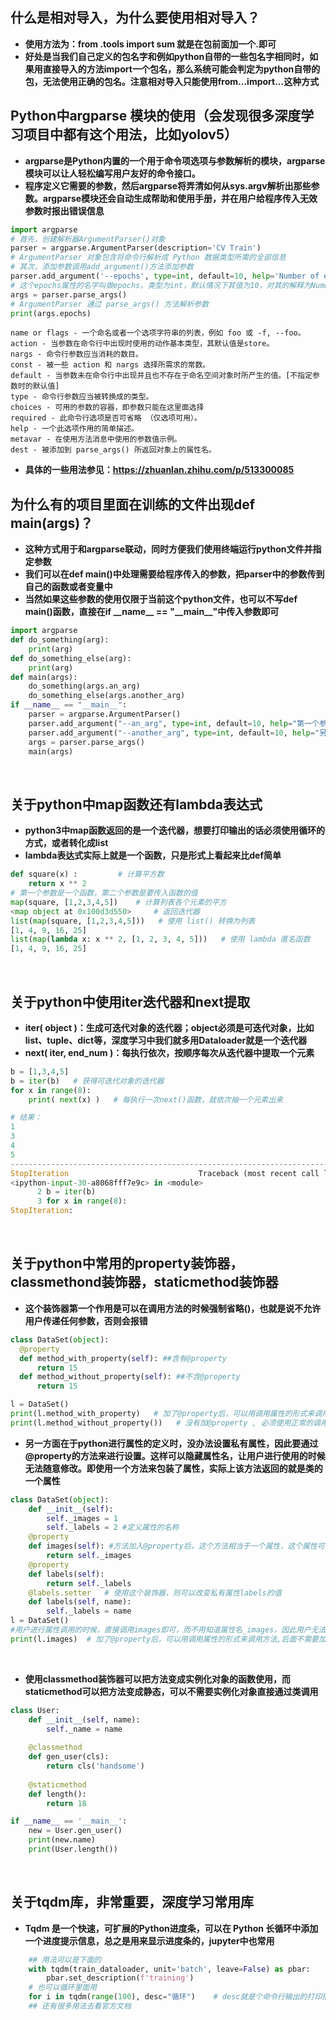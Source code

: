 ## **什么是相对导入，为什么要使用相对导入？**
- **使用方法为：from .tools import sum 就是在包前面加一个.即可**<br> 
- **好处是当我们自己定义的包名字和例如python自带的一些包名字相同时，如果用直接导入的方法import一个包名，那么系统可能会判定为python自带的包，无法使用正确的包名。注意相对导入只能使用from...import...这种方式** </br>

## **Python中argparse 模块的使用（会发现很多深度学习项目中都有这个用法，比如yolov5）**
- **argparse是Python内置的一个用于命令项选项与参数解析的模块，argparse模块可以让人轻松编写用户友好的命令接口。**
- **程序定义它需要的参数，然后argparse将弄清如何从sys.argv解析出那些参数。argparse模块还会自动生成帮助和使用手册，并在用户给程序传入无效参数时报出错误信息**
``` python
import argparse
# 首先，创建解析器ArgumentParser()对象
parser = argparse.ArgumentParser(description='CV Train')
# ArgumentParser 对象包含将命令行解析成 Python 数据类型所需的全部信息
# 其次，添加参数调用add_argument()方法添加参数
parser.add_argument('--epochs', type=int, default=10, help='Number of epochs to train.')
# 这个epochs属性的名字叫做epochs，类型为int，默认情况下其值为10，对其的解释为Number of epochs to train->训练的epoch数
args = parser.parse_args()
# ArgumentParser 通过 parse_args() 方法解析参数
print(args.epochs)
```
```
name or flags - 一个命名或者一个选项字符串的列表，例如 foo 或 -f, --foo。
action - 当参数在命令行中出现时使用的动作基本类型，其默认值是store。
nargs - 命令行参数应当消耗的数目。
const - 被一些 action 和 nargs 选择所需求的常数。
default - 当参数未在命令行中出现并且也不存在于命名空间对象时所产生的值。[不指定参数时的默认值]
type - 命令行参数应当被转换成的类型。
choices - 可用的参数的容器，即参数只能在这里面选择
required - 此命令行选项是否可省略 （仅选项可用）。
help - 一个此选项作用的简单描述。
metavar - 在使用方法消息中使用的参数值示例。
dest - 被添加到 parse_args() 所返回对象上的属性名。
```
- **具体的一些用法参见：https://zhuanlan.zhihu.com/p/513300085**
## **为什么有的项目里面在训练的文件出现def main(args)？**

- **这种方式用于和argparse联动，同时方便我们使用终端运行python文件并指定参数**
- **我们可以在def main()中处理需要给程序传入的参数，把parser中的参数传到自己的函数或者变量中**
- **当然如果这些参数的使用仅限于当前这个python文件，也可以不写def main()函数，直接在if \_\_name\_\_ == "\_\_main\_\_"中传入参数即可**

```python
import argparse
def do_something(arg):
    print(arg)
def do_something_else(arg):
    print(arg)
def main(args):
    do_something(args.an_arg)
    do_something_else(args.another_arg)
if __name__ == "__main__":
    parser = argparse.ArgumentParser()
    parser.add_argument("--an_arg", type=int, default=10, help="第一个参数")
    parser.add_argument("--another_arg", type=int, default=10, help="另一个参数")
    args = parser.parse_args()
    main(args)
```
</br>

## **关于python中map函数还有lambda表达式**
- **python3中map函数返回的是一个迭代器，想要打印输出的话必须使用循环的方式，或者转化成list**
- **lambda表达式实际上就是一个函数，只是形式上看起来比def简单**
```python
def square(x) :         # 计算平方数
    return x ** 2
# 第一个参数是一个函数，第二个参数是要传入函数的值
map(square, [1,2,3,4,5])    # 计算列表各个元素的平方
<map object at 0x100d3d550>     # 返回迭代器
list(map(square, [1,2,3,4,5]))   # 使用 list() 转换为列表
[1, 4, 9, 16, 25]
list(map(lambda x: x ** 2, [1, 2, 3, 4, 5]))   # 使用 lambda 匿名函数
[1, 4, 9, 16, 25]
```
</br>

## **关于python中使用iter迭代器和next提取**
- **iter( object )：生成可迭代对象的迭代器；object必须是可迭代对象，比如list、tuple、dict等，深度学习中我们就多用Dataloader就是一个迭代器**
- **next( iter, end_num )：每执行依次，按顺序每次从迭代器中提取一个元素**

```python
b = [1,3,4,5]
b = iter(b)   # 获得可迭代对象的迭代器
for x in range(8):
    print( next(x) )   # 每执行一次next()函数，就依次抽一个元素出来

# 结果：
1
3
4
5
---------------------------------------------------------------------------
StopIteration                             Traceback (most recent call last)
<ipython-input-30-a8068fff7e9c> in <module>
      2 b = iter(b)
      3 for x in range(8):
StopIteration:
```
</br>

## **关于python中常用的property装饰器，classmethond装饰器，staticmethod装饰器**
- **这个装饰器第一个作用是可以在调用方法的时候强制省略()，也就是说不允许用户传递任何参数，否则会报错**
```python
class DataSet(object):
  @property
  def method_with_property(self): ##含有@property
      return 15
  def method_without_property(self): ##不含@property
      return 15

l = DataSet()
print(l.method_with_property)   # 加了@property后，可以用调用属性的形式来调用方法,后面不需要加()
print(l.method_without_property())   # 没有加@property , 必须使用正常的调用方法的形式，即在后面加()
```
- **另一方面在于python进行属性的定义时，没办法设置私有属性，因此要通过@property的方法来进行设置。这样可以隐藏属性名，让用户进行使用的时候无法随意修改。即使用一个方法来包装了属性，实际上该方法返回的就是类的一个属性**
```python
class DataSet(object):
    def __init__(self):
        self._images = 1
        self._labels = 2 #定义属性的名称
    @property
    def images(self): #方法加入@property后，这个方法相当于一个属性，这个属性可以让用户进行使用，而且用户有没办法随意修改。
        return self._images 
    @property
    def labels(self):
        return self._labels
    @labels.setter   # 使用这个装饰器，则可以改变私有属性labels的值
    def labels(self, name):
        self._labels = name
l = DataSet()
#用户进行属性调用的时候，直接调用images即可，而不用知道属性名_images，因此用户无法更改属性，从而保护了类的属性。
print(l.images)  # 加了@property后，可以用调用属性的形式来调用方法,后面不需要加()，这就显得好像在调用属性一样
```
</br>

- **使用classmethod装饰器可以把方法变成实例化对象的函数使用，而staticmethod可以把方法变成静态，可以不需要实例化对象直接通过类调用**
```python
class User:
    def __init__(self, name):
        self._name = name
    
    @classmethod
    def gen_user(cls):
        return cls('handsome')
    
    @staticmethod
    def length():
        return 18

if __name__ == '__main__':
    new = User.gen_user()
    print(new.name)
    print(User.length())
```
</br>

## **关于tqdm库，非常重要，深度学习常用库**
- **Tqdm 是一个快速，可扩展的Python进度条，可以在 Python 长循环中添加一个进度提示信息，总之是用来显示进度条的，jupyter中也常用**
```python
    ## 用法可以是下面的
    with tqdm(train_dataloader, unit='batch', leave=False) as pbar:
        pbar.set_description(f'training')
    # 也可以循环里面用
    for i in tqdm(range(100), desc="循环")    # desc就是个命令行输出的打印描述
    ## 还有很多用法去看官方文档
```